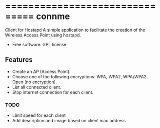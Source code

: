 ===============================
connme
===============================

Client for Hostapd
A simple application to facilitate the creation of the Wireless Access Point using hostapd.

* Free software: GPL license

Features
--------
* Create an AP (Access Point).
* Choose one of the following encryptions: WPA, WPA2, WPA/WPA2, Open (no encryption).
* List all connected client.
* Stop internet connection for each client.

### TODO
* Limit speed for each client
* Add description and image based on client mac address
